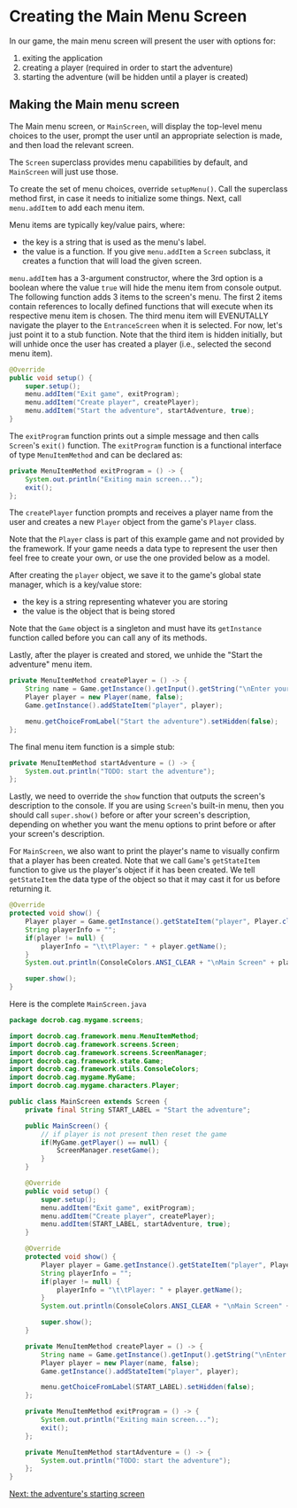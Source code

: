 # Creating the Main Menu Screen

In our game, the main menu screen will present the user with options for:
1. exiting the application
2. creating a player (required in order to start the adventure)
3. starting the adventure (will be hidden until a player is created)


## Making the Main menu screen

The Main menu screen, or `MainScreen`, will display the top-level menu choices to the user, prompt the user until an appropriate selection is made, and then load the relevant screen.

The `Screen` superclass provides menu capabilities by default, and `MainScreen` will just use those.

To create the set of menu choices, override `setupMenu()`. Call the superclass method first, in case it needs to initialize some things. Next, call `menu.addItem` to add each menu item.

Menu items are typically key/value pairs, where:
- the key is a string that is used as the menu's label.
- the value is a function. If you give `menu.addItem` a `Screen` subclass, it creates a function that will load the given screen.

`menu.addItem` has a 3-argument constructor, where the 3rd option is a boolean where the value `true` will hide the menu item from console output. The following function adds 3 items to the screen's menu. The first 2 items contain references to locally defined functions that will execute when its respective menu item is chosen. The third menu item will EVENUTALLY navigate the player to the `EntranceScreen` when it is selected. For now, let's just point it to a stub function. Note that the third item is hidden initially, but will unhide once the user has created a player (i.e., selected the second menu item).

```java
@Override
public void setup() {
    super.setup();
    menu.addItem("Exit game", exitProgram);
    menu.addItem("Create player", createPlayer);
    menu.addItem("Start the adventure", startAdventure, true);
}
```

The `exitProgram` function prints out a simple message and then calls `Screen`'s `exit()` function. The `exitProgram` function is a functional interface of type `MenuItemMethod` and can be declared as:
```java
private MenuItemMethod exitProgram = () -> {
    System.out.println("Exiting main screen...");
    exit();
};
```

The `createPlayer` function prompts and receives a player name from the user and creates a new `Player` object from the game's `Player` class. 

Note that the `Player` class is part of this example game and not provided by the framework. If your game needs a data type to represent the user then feel free to create your own, or use the one provided below as a model.

After creating the `player` object, we save it to the game's global state manager, which is a key/value store:
- the key is a string representing whatever you are storing
- the value is the object that is being stored

Note that the `Game` object is a singleton and must have its `getInstance` function called before you can call any of its methods.

Lastly, after the player is created and stored, we unhide the "Start the adventure" menu item.

```java
private MenuItemMethod createPlayer = () -> {
    String name = Game.getInstance().getInput().getString("\nEnter your name: ");
    Player player = new Player(name, false);
    Game.getInstance().addStateItem("player", player);

    menu.getChoiceFromLabel("Start the adventure").setHidden(false);
};
```

The final menu item function is a simple stub:

```java
private MenuItemMethod startAdventure = () -> {
    System.out.println("TODO: start the adventure");
};
```

Lastly, we need to override the `show` function that outputs the screen's description to the console. If you are using `Screen`'s built-in menu, then you should call `super.show()` before or after your screen's description, depending on whether you want the menu options to print before or after your screen's description. 

For `MainScreen`, we also want to print the player's name to visually confirm that a player has been created. Note that we call `Game`'s `getStateItem` function to give us the player's object if it has been created. We tell `getStateItem` the data type of the object so that it may cast it for us before returning it.

```java
@Override
protected void show() {
    Player player = Game.getInstance().getStateItem("player", Player.class);
    String playerInfo = "";
    if(player != null) {
        playerInfo = "\t\tPlayer: " + player.getName();
    }
    System.out.println(ConsoleColors.ANSI_CLEAR + "\nMain Screen" + playerInfo);

    super.show();
}
```

Here is the complete `MainScreen.java`

```java
package docrob.cag.mygame.screens;

import docrob.cag.framework.menu.MenuItemMethod;
import docrob.cag.framework.screens.Screen;
import docrob.cag.framework.screens.ScreenManager;
import docrob.cag.framework.state.Game;
import docrob.cag.framework.utils.ConsoleColors;
import docrob.cag.mygame.MyGame;
import docrob.cag.mygame.characters.Player;

public class MainScreen extends Screen {
    private final String START_LABEL = "Start the adventure";

    public MainScreen() {
        // if player is not present then reset the game
        if(MyGame.getPlayer() == null) {
            ScreenManager.resetGame();
        }
    }

    @Override
    public void setup() {
        super.setup();
        menu.addItem("Exit game", exitProgram);
        menu.addItem("Create player", createPlayer);
        menu.addItem(START_LABEL, startAdventure, true);
    }

    @Override
    protected void show() {
        Player player = Game.getInstance().getStateItem("player", Player.class);
        String playerInfo = "";
        if(player != null) {
            playerInfo = "\t\tPlayer: " + player.getName();
        }
        System.out.println(ConsoleColors.ANSI_CLEAR + "\nMain Screen" + playerInfo);

        super.show();
    }

    private MenuItemMethod createPlayer = () -> {
        String name = Game.getInstance().getInput().getString("\nEnter your name: ");
        Player player = new Player(name, false);
        Game.getInstance().addStateItem("player", player);

        menu.getChoiceFromLabel(START_LABEL).setHidden(false);
    };

    private MenuItemMethod exitProgram = () -> {
        System.out.println("Exiting main screen...");
        exit();
    };

    private MenuItemMethod startAdventure = () -> {
        System.out.println("TODO: start the adventure");
    };
}
```
[Next: the adventure's starting screen](entrancescreen.md)